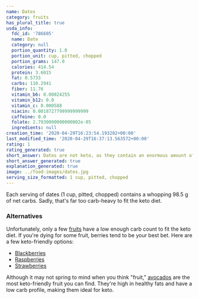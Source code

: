 ```yaml
---
name: Dates
category: fruits
has_plural_title: true
usda_info:
  fdc_id: '786605'
  name: Date
  category: null
  portion_quantity: 1.0
  portion_unit: cup, pitted, chopped
  portion_grams: 147.0
  calories: 414.54
  protein: 3.6015
  fat: 0.5733
  carbs: 110.2941
  fiber: 11.76
  vitamin_b6: 0.00024255
  vitamin_b12: 0.0
  vitamin_c: 0.000588
  niacin: 0.0018727799999999999
  caffeine: 0.0
  folate: 2.7930000000000002e-05
  ingredients: null
creation_time: '2020-04-29T16:23:54.193202+00:00'
last_modified_time: '2020-04-29T16:37:13.563572+00:00'
rating: 1
rating_generated: true
short_answer: Dates are not keto, as they contain an enormous amount of carbs.
short_answer_generated: true
explanation_generated: true
image: ../food-images/dates.jpg
serving_size_formatted: 1 cup, pitted, chopped
---
```

Each serving of dates (1 cup, pitted, chopped) contains a whopping 98.5 g of net carbs. Sadly, that's far too carb-heavy to fit the keto diet.

### Alternatives

Unfortunately, only a few [fruits](/category/fruits) have a low enough carb count to fit the keto diet. If you're dying for some fruit, berries tend to be your best bet. Here are a few keto-friendly options:

- [Blackberries](/blackberries)
- [Raspberries](/raspberries)
- [Strawberries](/strawberries)

Although it may not spring to mind when you think "fruit," [avocados](/avocados) are the most keto-friendly fruit you can find. They're high in healthy fats and have a low carb profile, making them ideal for keto.
